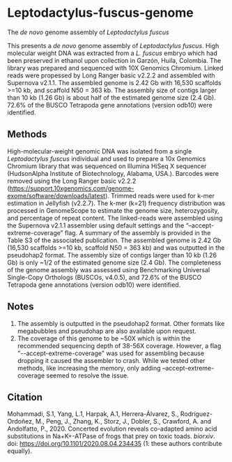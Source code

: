 # Leptodactylus-fuscus-genome
The *de novo* genome assembly of *Leptodactylus fuscus*


This presents a *de novo* genome assembly of *Leptodactylus fuscus*. High molecular weight DNA was extracted from a *L. fuscus* embryo which had been preserved in ethanol upon collection in Garzón, Huila, Colombia. The library was prepared and sequenced with 10X Genomics Chromium. Linked reads were propessed by Long Ranger basic v2.2.2 and assembled with Supernova v2.1.1. The assembled genome is 2.42 Gb with 16,530 scaffolds >=10 kb, and scaffold N50 = 363 kb. The assembly size of contigs larger than 10 kb (1.26 Gb) is about half of the estimated genome size (2.4 Gb). 72.6% of the BUSCO Tetrapoda gene annotations (version odb10) were identified.


## Methods
High-molecular-weight genomic DNA was isolated from a single *Leptodactylus fuscus* individual and used to prepare a 10x Genomics Chromium library that was sequenced on Illumina HiSeq X sequencer (HudsonAlpha Institute of Biotechnology, Alabama, USA.). 
Barcodes were removed using the Long Ranger basic v2.2.2 (https://support.10xgenomics.com/genome-exome/software/downloads/latest). 
Trimmed reads were used for k-mer estimation in Jellyfish (v2.2.7). The k-mer (k=21) frequency distribution was processed in GenomeScope to estimate the genome size, heterozygosity, and percentage of repeat content. 
The linked-reads were assembled using the Supernova v2.1.1 assembler using default settings and the “–accept-extreme-coverage” flag. 
A summary of the assembly is provided in the Table S3 of the associated publication. 
The assembled genome is 2.42 Gb (16,530 scaffolds >=10 kb, scaffold N50 = 363 kb) and was outputted in the pseudohap2 format. The assembly size of contigs larger than 10 kb (1.26 Gb) is only ~1/2 of the estimated genome size (2.4 Gb). 
The completeness of the genome assembly was assessed using Benchmarking Universal Single-Copy Orthologs (BUSCOs, v4.0.5), and 72.6% of the BUSCO Tetrapoda gene annotations (version odb10) were identified.


## Notes
1. The assembly is outputted in the pseudohap2 format. Other formats like megabubbles and pseudohap are also available upon request. 
2. The coverage of this genome to be ~50X which is within the recommended sequencing depth of 38-56X coverage. However, a flag "--accept-extreme-coverage" was used for assembling because dropping it caused the assembler to crash. While we tested other methods, like increasing the memory, only adding –accept-extreme-coverage seemed to resolve the issue. 


## Citation
Mohammadi, S.1, Yang, L.1, Harpak, A.1, Herrera-Álvarez, S., Rodríguez-Ordoñez, M., Peng, J., Zhang, K., Storz, J., Dobler, S., Crawford, A. and Andolfatto, P., 2020. Concerted evolution reveals co-adapted amino acid substitutions in Na+K+-ATPase of frogs that prey on toxic toads. *biorxiv*. doi: https://doi.org/10.1101/2020.08.04.234435 (1: these authors contribute equally).
